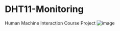 # DHT11-Monitoring
Human Machine Interaction Course Project
![image](https://github.com/FlesbiterHERP/DHT11-Monitoring/assets/71241316/c7cf4667-08a5-4af3-9c7d-e5b54f127ded)

